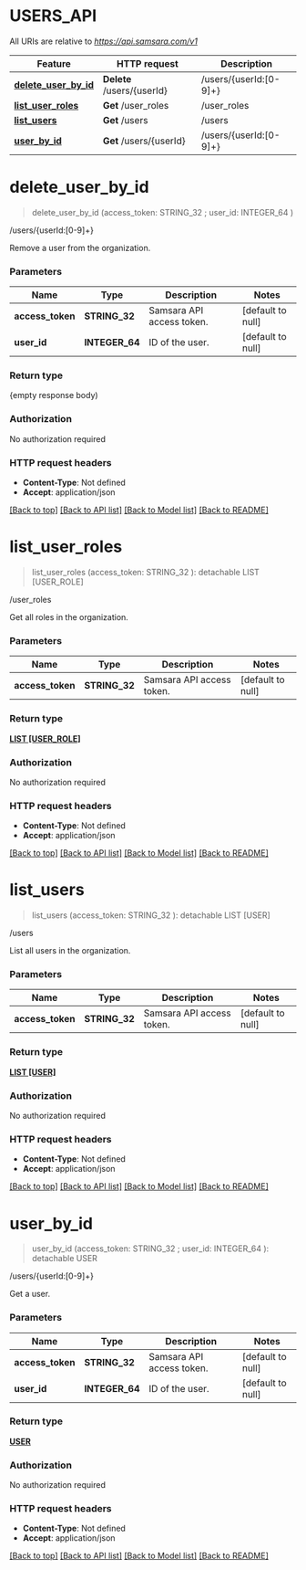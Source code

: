 # USERS_API

All URIs are relative to *https://api.samsara.com/v1*

Feature | HTTP request | Description
------------- | ------------- | -------------
[**delete_user_by_id**](USERS_API.md#delete_user_by_id) | **Delete** /users/{userId} | /users/{userId:[0-9]+}
[**list_user_roles**](USERS_API.md#list_user_roles) | **Get** /user_roles | /user_roles
[**list_users**](USERS_API.md#list_users) | **Get** /users | /users
[**user_by_id**](USERS_API.md#user_by_id) | **Get** /users/{userId} | /users/{userId:[0-9]+}


# **delete_user_by_id**
> delete_user_by_id (access_token: STRING_32 ; user_id: INTEGER_64 )
	

/users/{userId:[0-9]+}

Remove a user from the organization.


### Parameters

Name | Type | Description  | Notes
------------- | ------------- | ------------- | -------------
 **access_token** | **STRING_32**| Samsara API access token. | [default to null]
 **user_id** | **INTEGER_64**| ID of the user. | [default to null]

### Return type

{empty response body)

### Authorization

No authorization required

### HTTP request headers

 - **Content-Type**: Not defined
 - **Accept**: application/json

[[Back to top]](#) [[Back to API list]](../README.md#documentation-for-api-endpoints) [[Back to Model list]](../README.md#documentation-for-models) [[Back to README]](../README.md)

# **list_user_roles**
> list_user_roles (access_token: STRING_32 ): detachable LIST [USER_ROLE]
	

/user_roles

Get all roles in the organization.


### Parameters

Name | Type | Description  | Notes
------------- | ------------- | ------------- | -------------
 **access_token** | **STRING_32**| Samsara API access token. | [default to null]

### Return type

[**LIST [USER_ROLE]**](UserRole.md)

### Authorization

No authorization required

### HTTP request headers

 - **Content-Type**: Not defined
 - **Accept**: application/json

[[Back to top]](#) [[Back to API list]](../README.md#documentation-for-api-endpoints) [[Back to Model list]](../README.md#documentation-for-models) [[Back to README]](../README.md)

# **list_users**
> list_users (access_token: STRING_32 ): detachable LIST [USER]
	

/users

List all users in the organization.


### Parameters

Name | Type | Description  | Notes
------------- | ------------- | ------------- | -------------
 **access_token** | **STRING_32**| Samsara API access token. | [default to null]

### Return type

[**LIST [USER]**](User.md)

### Authorization

No authorization required

### HTTP request headers

 - **Content-Type**: Not defined
 - **Accept**: application/json

[[Back to top]](#) [[Back to API list]](../README.md#documentation-for-api-endpoints) [[Back to Model list]](../README.md#documentation-for-models) [[Back to README]](../README.md)

# **user_by_id**
> user_by_id (access_token: STRING_32 ; user_id: INTEGER_64 ): detachable USER
	

/users/{userId:[0-9]+}

Get a user.


### Parameters

Name | Type | Description  | Notes
------------- | ------------- | ------------- | -------------
 **access_token** | **STRING_32**| Samsara API access token. | [default to null]
 **user_id** | **INTEGER_64**| ID of the user. | [default to null]

### Return type

[**USER**](User.md)

### Authorization

No authorization required

### HTTP request headers

 - **Content-Type**: Not defined
 - **Accept**: application/json

[[Back to top]](#) [[Back to API list]](../README.md#documentation-for-api-endpoints) [[Back to Model list]](../README.md#documentation-for-models) [[Back to README]](../README.md)

